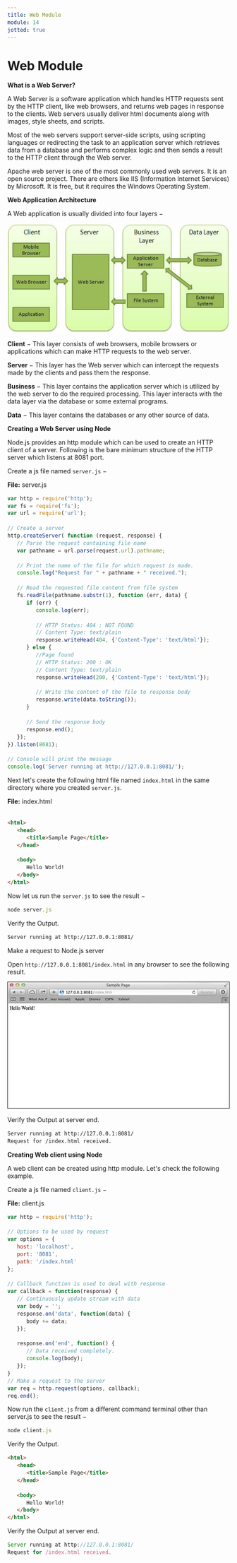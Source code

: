 ```yaml
---
title: Web Module
module: 14
jotted: true
---
```


# Web Module

**What is a Web Server?**

A Web Server is a software application which handles HTTP requests sent by the HTTP client, like web browsers, and returns web pages in response to the clients. Web servers usually deliver html documents along with images, style sheets, and scripts.

Most of the web servers support server-side scripts, using scripting languages or redirecting the task to an application server which retrieves data from a database and performs complex logic and then sends a result to the HTTP client through the Web server.

Apache web server is one of the most commonly used web servers. It is an open source project.  There are others like IIS (Information Internet Services) by Microsoft. It is free, but it requires the Windows Operating System.

**Web Application Architecture**

A Web application is usually divided into four layers −

<img src="../imgs/web_architecture.jpg">

**Client** − This layer consists of web browsers, mobile browsers or applications which can make HTTP requests to the web server.

**Server** − This layer has the Web server which can intercept the requests made by the clients and pass them the response.

**Business** − This layer contains the application server which is utilized by the web server to do the required processing. This layer interacts with the data layer via the database or some external programs.

**Data** − This layer contains the databases or any other source of data.

**Creating a Web Server using Node**

Node.js provides an http module which can be used to create an HTTP client of a server. Following is the bare minimum structure of the HTTP server which listens at 8081 port.

Create a js file named `server.js` −

**File:** server.js

```js
var http = require('http');
var fs = require('fs');
var url = require('url');

// Create a server
http.createServer( function (request, response) {  
   // Parse the request containing file name
   var pathname = url.parse(request.url).pathname;
   
   // Print the name of the file for which request is made.
   console.log("Request for " + pathname + " received.");
   
   // Read the requested file content from file system
   fs.readFile(pathname.substr(1), function (err, data) {
      if (err) {
         console.log(err);
         
         // HTTP Status: 404 : NOT FOUND
         // Content Type: text/plain
         response.writeHead(404, {'Content-Type': 'text/html'});
      } else {	
         //Page found	  
         // HTTP Status: 200 : OK
         // Content Type: text/plain
         response.writeHead(200, {'Content-Type': 'text/html'});	
         
         // Write the content of the file to response body
         response.write(data.toString());		
      }
      
      // Send the response body 
      response.end();
   });   
}).listen(8081);

// Console will print the message
console.log('Server running at http://127.0.0.1:8081/');
```

Next let's create the following html file named `index.html` in the same directory where you created `server.js`.

**File:** index.html

```html

<html>
   <head>
      <title>Sample Page</title>
   </head>
   
   <body>
      Hello World!
   </body>
</html>
```

Now let us run the `server.js` to see the result −

```js
node server.js
```

Verify the Output.

```html
Server running at http://127.0.0.1:8081/
```

Make a request to Node.js server

Open `http://127.0.0.1:8081/index.html` in any browser to see the following result.

<img src="../imgs/nodejs_sample1.jpg">

Verify the Output at server end.

```html
Server running at http://127.0.0.1:8081/
Request for /index.html received.
```

**Creating Web client using Node**

A web client can be created using http module. Let's check the following example.

Create a js file named `client.js` −

**File:** client.js

```js
var http = require('http');

// Options to be used by request 
var options = {
   host: 'localhost',
   port: '8081',
   path: '/index.html'  
};

// Callback function is used to deal with response
var callback = function(response) {
   // Continuously update stream with data
   var body = '';
   response.on('data', function(data) {
      body += data;
   });
   
   response.on('end', function() {
      // Data received completely.
      console.log(body);
   });
}
// Make a request to the server
var req = http.request(options, callback);
req.end();
```

Now run the `client.js` from a different command terminal other than server.js to see the result −

```js
node client.js
```

Verify the Output.

```html
<html>
   <head>
      <title>Sample Page</title>
   </head>
   
   <body>
      Hello World!
   </body>
</html>
```

Verify the Output at server end.

```js
Server running at http://127.0.0.1:8081/
Request for /index.html received.
```


